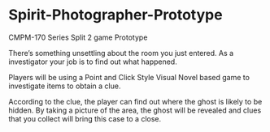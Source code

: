 # Spirit-Photographer-Prototype
CMPM-170 Series Split 2 game Prototype

There’s something unsettling about the room you just entered. As a investigator your job is to find out what happened. 

Players will be using a Point and Click Style Visual Novel based game to investigate items to obtain a clue. 

According to the clue, the player can find out where the ghost is likely to be hidden. By taking a picture of the area, the ghost will be revealed and clues that you collect will bring this case to a close.
